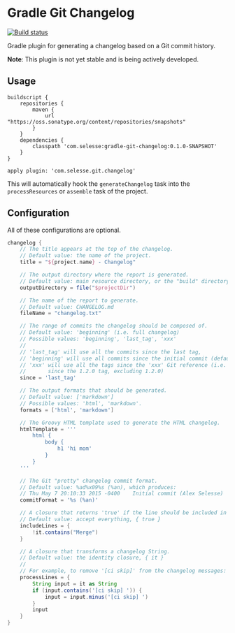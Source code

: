 # Gradle Git Changelog

[![Build status](https://travis-ci.org/selesse/gradle-git-changelog.png)](https://travis-ci.org/selesse/gradle-git-changelog)

Gradle plugin for generating a changelog based on a Git commit history.

**Note**: This plugin is not yet stable and is being actively developed.

## Usage

```
buildscript {
    repositories {
        maven {
            url "https://oss.sonatype.org/content/repositories/snapshots"
        }
    }
    dependencies {
        classpath 'com.selesse:gradle-git-changelog:0.1.0-SNAPSHOT'
    }
}

apply plugin: 'com.selesse.git.changelog'
```

This will automatically hook the `generateChangelog` task into the
`processResources` or `assemble` task of the project.

## Configuration

All of these configurations are optional.

```groovy
changelog {
    // The title appears at the top of the changelog.
    // Default value: the name of the project.
    title = "${project.name} - Changelog"

    // The output directory where the report is generated.
    // Default value: main resource directory, or the "build" directory
    outputDirectory = file("$projectDir")

    // The name of the report to generate.
    // Default value: CHANGELOG.md
    fileName = "changelog.txt"

    // The range of commits the changelog should be composed of.
    // Default value: 'beginning' (i.e. full changelog)
    // Possible values: 'beginning', 'last_tag', 'xxx'
    //
    // 'last_tag' will use all the commits since the last tag,
    // 'beginning' will use all commits since the initial commit (default)
    // 'xxx' will use all the tags since the 'xxx' Git reference (i.e. `since = 1.2.0` will display the changelog
    //       since the 1.2.0 tag, excluding 1.2.0)
    since = 'last_tag'

    // The output formats that should be generated.
    // Default value: ['markdown']
    // Possible values: 'html', 'markdown'.
    formats = ['html', 'markdown']

    // The Groovy HTML template used to generate the HTML changelog.
    htmlTemplate = '''
        html {
            body {
                h1 'hi mom'
            }
        }
    '''

    // The Git "pretty" changelog commit format.
    // Default value: %ad%x09%s (%an), which produces:
    // Thu May 7 20:10:33 2015 -0400	Initial commit (Alex Selesse)
    commitFormat = '%s (%an)'

    // A closure that returns 'true' if the line should be included in the changelog.
    // Default value: accept everything, { true }
    includeLines = {
        !it.contains("Merge")
    }

    // A closure that transforms a changelog String.
    // Default value: the identity closure, { it }
    //
    // For example, to remove '[ci skip]' from the changelog messages:
    processLines = {
        String input = it as String
        if (input.contains('[ci skip] ')) {
            input = input.minus('[ci skip] ')
        }
        input
    }
}
```
